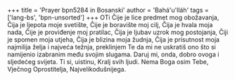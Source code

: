 +++
title = 'Prayer bpn5284 in Bosanski'
author = 'Bahá'u'lláh'
tags = ['lang-bs', 'bpn-unsorted']
+++
OTi Čije je lice predmet mog obožavanja, Čija je ljepota moje svetište, Čije je boravište moj cilj, Čija je hvala moja nada, Čije je proviđenje moj pratilac, Čija je ljubav uzrok mog postojanja, Čiji je spomen moja utjeha, Čija je blizina moja žudnja, Čija je prisutnost moja najmilija želja i najveća težnja, preklinjem Te da mi ne uskratiš ono što si namijenio izabranim među svojim slugama. Daruj mi, onda, dobro ovoga i sljedećeg svijeta. 
Ti si, uistinu, Kralj svih ljudi. Nema Boga osim Tebe, Vječnog Oprostitelja, Najvelikodušnijega.
